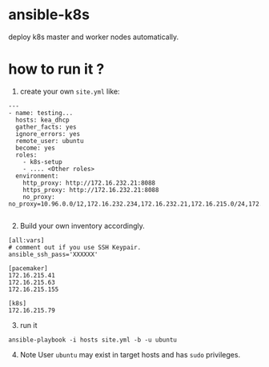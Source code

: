 # ansible-k8s
deploy k8s master and worker nodes automatically.

# how to run it ?
1. create your own `site.yml` like:
```
---
- name: testing...
  hosts: kea_dhcp
  gather_facts: yes
  ignore_errors: yes
  remote_user: ubuntu
  become: yes
  roles:
    - k8s-setup
    - .... <Other roles>
  environment:
    http_proxy: http://172.16.232.21:8088
    https_proxy: http://172.16.232.21:8088
    no_proxy: no_proxy=10.96.0.0/12,172.16.232.234,172.16.232.21,172.16.215.0/24,172.16.215.81,.xyz.com,10.244.0.0/16,127.0.0.1
    
```
2. Build your own inventory accordingly.
```
[all:vars]
# comment out if you use SSH Keypair.
ansible_ssh_pass='XXXXXX'

[pacemaker]
172.16.215.41
172.16.215.63
172.16.215.155

[k8s]
172.16.215.79

```
3. run it
```
ansible-playbook -i hosts site.yml -b -u ubuntu
```
4. Note
User `ubuntu` may exist in target hosts and has `sudo` privileges.
